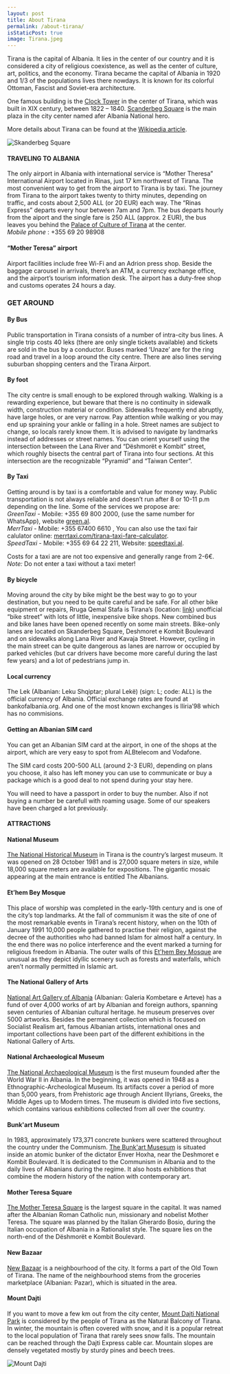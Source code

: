 ```yaml
---
layout: post
title: About Tirana
permalink: /about-tirana/
isStaticPost: true
image: Tirana.jpeg
---
```



Tirana is the capital of Albania. It lies in the center of our country and it is considered a city of religious coexistence, as well as the center of culture, art, politics, and the economy. Tirana became the capital of Albania in 1920 and 1/3 of the populations lives there nowdays. It is known for its colorful Ottoman, Fascist and Soviet-era architecture.

One famous building is the [Clock Tower](https://commons.wikimedia.org/wiki/Category:Clock_Tower_of_Tirana)  in the center of Tirana, which was built in XIX century, between 1822 – 1840. [Scanderbeg Square](https://en.wikipedia.org/wiki/Skanderbeg_Square) is the main plaza in the city center named afer Albania National hero.

More details about Tirana can be found at the [Wikipedia article](https://en.wikipedia.org/wiki/Tirana).

![Skanderbeg Square](https://upload.wikimedia.org/wikipedia/commons/e/e6/Smile_Tirana.jpg)

#### **TRAVELING TO ALBANIA**

The only airport in Albania with international service is “Mother Theresa” International Airport located in Rinas, just 17 km northwest of Tirana. The most convenient way to get from the airport to Tirana is by taxi. The journey from Tirana to the airport takes twenty to thirty minutes, depending on traffic, and costs about 2,500 ALL (or 20 EUR) each way. The “Rinas Express” departs every hour between 7am and 7pm. The bus departs hourly  from the aiport and the single fare is 250 ALL (approx. 2 EUR), the bus leaves you behind the [Palace of Culture of Tirana](https://www.openstreetmap.org/?mlat=41.32900&mlon=19.82039#map=19/41.32900/19.82039) at the center.  
*Mobile phone* : +355 69 20 98908

#### **“Mother Teresa” airport**

Airport facilities include free Wi-Fi and an Adrion press shop. Beside the baggage carousel in arrivals, there’s an ATM, a currency exchange office, and the airport’s tourism information desk. The airport has a duty-free shop and customs operates 24 hours a day.

### **GET AROUND**
#### **By Bus**

Public transportation in Tirana consists of a number of intra-city bus lines. A single trip costs 40 leks (there are only single tickets available) and tickets are sold in the bus by a conductor. Buses marked ‘Unaze’ are for the ring road and travel in a loop around the city centre. There are also lines serving suburban shopping centers and the Tirana Airport.

#### **By foot**

The city centre is small enough to be explored through walking. Walking is a rewarding experience, but beware that there is no continuity in sidewalk width, construction material or condition. Sidewalks frequently end abruptly, have large holes, or are very narrow. Pay attention while walking or you may end up spraining your ankle or falling in a hole. Street names are subject to change, so locals rarely know them. It is advised to navigate by landmarks instead of addresses or street names. You can orient yourself using the intersection between the Lana River and “Dëshmorët e Kombit” street, which roughly bisects the central part of Tirana into four sections. At this intersection are the recognizable “Pyramid” and “Taiwan Center”.

####   **By Taxi**

Getting around is by taxi is a comfortable and value for money way. Public transportation is not always reliable and doesn’t run after 8 or 10-11 p.m depending on the line. Some of the services we propose are:  
*GreenTaxi* - Mobile: +355 69 800 2000,  (use the same number for WhatsApp), website [green.al](http://green.al).  
*MerrTaxi* - Mobile: +355 67400 6610 , You can also use the taxi fair calulator online: [merrtaxi.com/tirana-taxi-fare-calculator](http://merrtaxi.com/tirana-taxi-fare-calculator).  
*SpeedTaxi* - Mobile: +355 69 64 22 211, Website: [speedtaxi.al](http://speedtaxi.al/).

Costs for a taxi are are not too expensive and generally range from 2-6€.  
*Note:* Do not enter a taxi without a taxi meter!

#### **By bicycle**

Moving around the city by bike might be the best way to go to your destination, but you need to be quite careful and be safe. For all other bike equipment or repairs, Rruga Qemal Stafa is Tirana’s (location: [link](https://osm.org/go/xexSwKz1L--?m=)) unofficial “bike street” with lots of little, inexpensive bike shops. New combined bus and bike lanes have been opened recently on some main streets. Bike-only lanes are located on Skanderbeg Square, Deshmoret e Kombit Boulevard and on sidewalks along Lana River and Kavaja Street. However, cycling in the main street can be quite dangerous as lanes are narrow or occupied by parked vehicles (but car drivers have become more careful during the last few years) and a lot of pedestrians jump in.

####  **Local currency**

The Lek (Albanian: Leku Shqiptar; plural Lekë) (sign: L; code: ALL) is the official currency of Albania. Official exchange rates are found at bankofalbania.org. And one of the most known exchanges is Iliria’98 which has no commisions.

#### **Getting an Albanian SIM card**

You can get an Albanian SIM card at the airport, in one of the shops at the airport, which are very easy to spot from ALBtelecom and Vodafone.

The SIM card costs 200-500 ALL (around 2-3 EUR), depending on plans you choose, it also has left money you can use to communicate or buy a package which is a good deal to not spend during your stay here.  

You will need to have a passport in order to buy the number. Also if not buying a number be carefull with roaming usage. Some of our speakers have  been charged a lot previously.

#### **ATTRACTIONS**
#### **National Museum**
[The National Historical Museum](http://www.mhk.gov.al) in Tirana is the country’s largest museum. It was opened on 28 October 1981 and is 27,000 square meters in size, while 18,000 square meters are available for expositions. The gigantic mosaic appearing at the main entrance is entitled The Albanians.
#### **Et’hem Bey Mosque**
This place of worship was completed in the early-19th century and is one of the city’s top landmarks. At the fall of communism it was the site of one of the most remarkable events in Tirana’s recent history, when on the 10th of January 1991 10,000 people gathered to practise their religion, against the decree of the authorities who had banned Islam for almost half a century. In the end there was no police interference and the event marked a turning for religious freedom in Albania. The outer walls of this [Et'hem Bey Mosque](https://en.wikipedia.org/wiki/Et%27hem_Bey_Mosque) are unusual  as they depict idyllic scenery such as forests and waterfalls, which aren’t normally permitted in Islamic art.
#### **The National Gallery of Arts**
[National Art Gallery of Albania](https://en.wikipedia.org/wiki/National_Museum_of_Fine_Arts_(Albania)) (Albanian: Galeria Kombetare e Arteve) has a fund of over 4,000 works of art by Albanian and foreign authors, spanning seven centuries of Albanian cultural heritage. he museum preserves over 5000 artworks. Besides the permanent collection which is focused on Socialist Realism art, famous Albanian artists, international ones and important collections have been part of the different exhibitions in the National Gallery of Arts.
#### **National Archaeological Museum**
[The National Archaeological Museum](https://en.wikipedia.org/wiki/National_Museum_of_Archaeology,_Albania) is the first museum founded after the World War II in Albania. In the beginning, it was opened in 1948 as a Ethnographic-Archeological Museum. Its artifacts cover a period of more than 5,000 years, from Prehistoric age through Ancient Illyrians, Greeks, the Middle Ages up to Modern times. The museum is divided into five sections, which contains various exhibitions collected from all over the country.
#### **Bunk'art Museum**
In 1983, approximately 173,371 concrete bunkers were scattered throughout the country under the Communism. [The Bunk'art Musesum](http://bunkart.al/2/home) is situated inside an atomic bunker of the dictator Enver Hoxha, near the Deshmoret e Kombit Boulevard. It is dedicated to the Communism in Albania and to the daily lives of Albanians during the regime. It also hosts exhibitions that combine the modern history of the nation with contemporary art.
#### **Mother Teresa Square**
[The Mother Teresa Square](https://en.wikipedia.org/wiki/Mother_Teresa_Square_(Tirana)) is the largest square in the capital. It was named after the Albanian Roman Catholic nun, missionary and nobelist Mother Teresa. The square was planned by the Italian Gherardo Bosio, during the Italian occupation of Albania in a Rationalist style. The square lies on the north-end of the Dëshmorët e Kombit Boulevard.  
#### **New Bazaar**
[New Bazaar](https://en.wikipedia.org/wiki/New_Bazaar,_Tirana) is a neighbourhood of the city. It forms a part of the Old Town of Tirana. The name of the neighbourhood stems from the groceries marketplace (Albanian: Pazar), which is situated in the area.
#### **Mount Dajti**
If you want to move a few km out from the city center, [Mount Dajti National Park](https://en.wikipedia.org/wiki/Dajti_Mountain) is considered by the people of Tirana as the Natural Balcony of Tirana. In winter, the mountain is often covered with snow, and it is a popular retreat to the local population of Tirana that rarely sees snow falls. The mountain can be reached through the Dajti Express cable car. Mountain slopes are densely vegetated mostly by sturdy pines and beech trees.

![Mount Dajti](https://upload.wikimedia.org/wikipedia/commons/8/86/Tirana_Albania_pano_2004-07-14.jpg)
